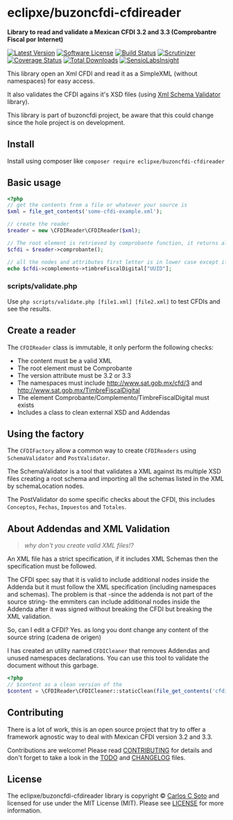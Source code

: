 # eclipxe/buzoncfdi-cfdireader

**Library to read and validate a Mexican CFDI 3.2 and 3.3 (Comprobantre Fiscal por Internet)**

[![Latest Version][badge-release]][release]
[![Software License][badge-license]][license]
[![Build Status][badge-build]][build]
[![Scrutinizer][badge-quality]][quality]
[![Coverage Status][badge-coverage]][coverage]
[![Total Downloads][badge-downloads]][downloads]
[![SensioLabsInsight][badge-sensiolabs]][sensiolabs]

This library open an Xml CFDI and read it as a SimpleXML (without namespaces) for easy access.

It also validates the CFDI agains it's XSD files
(using [Xml Schema Validator](https://github.com/eclipxe13/XmlSchemaValidator) library).

This library is part of buzoncfdi project, be aware that this could change since the hole project is on development.

## Install

Install using composer like `composer require eclipxe/buzoncfdi-cfdireader`

## Basic usage

```php
<?php
// get the contents from a file or whatever your source is
$xml = file_get_contents('some-cfdi-example.xml');

// create the reader
$reader = new \CFDIReader\CFDIReader($xml);

// The root element is retrieved by comprobante function, it returns always a new instance (cloned) of the root element
$cfdi = $reader->comprobante();

// all the nodes and attributes first letter is in lower case except if the attribute is all upper case
echo $cfdi->complemento->timbreFiscalDigital["UUID"];
```

### scripts/validate.php

Use `php scripts/validate.php [file1.xml] [file2.xml]` to test CFDIs and see the results.

## Create a reader

The `CFDIReader` class is immutable, it only perform the following checks:

* The content must be a valid XML
* The root element must be Comprobante
* The version attribute must be 3.2 or 3.3
* The namespaces must include http://www.sat.gob.mx/cfd/3 and http://www.sat.gob.mx/TimbreFiscalDigital
* The element Comprobante/Complemento/TimbreFiscalDigital must exists
* Includes a class to clean external XSD and Addendas

## Using the factory

The `CFDIFactory` allow a common way to create `CFDIReaders` using `SchemaValidator` and `PostValidator`.

The SchemaValidator is a tool that validates a XML against its multiple XSD files creating a root schema and importing
all the schemas listed in the XML by schemaLocation nodes.

The PostValidator do some specific checks about the CFDI, this includes `Conceptos`, `Fechas`, `Impuestos` and `Totales`.

## About Addendas and XML Validation

> _why don't you create valid XML files!?_

An XML file has a strict specification, if it includes XML Schemas then the specification must be followed.

The CFDI spec say that it is valid to include additional nodes inside the Addenda but it must follow the
XML specification (including namespaces and schemas).
The problem is that -since the addenda is not part of the source string- the emmiters can include additional nodes
inside the Addenda after it was signed without breaking the CFDI but breaking the XML validation.

So, can I edit a CFDI? Yes. as long you dont change any content of the source string (cadena de origen)

I has created an utility named `CFDICleaner` that removes Addendas and unused namespaces declarations.
You can use this tool to validate the document without this garbage.

```php
<?php
// $content as a clean version of the
$content = \CFDIReader\CFDICleaner::staticClean(file_get_contents('cfdi-dirty.xml'));
```

## Contributing

There is a lot of work, this is an open source project that try to offer a framework agnostic way to deal with
Mexican CFDI version 3.2 and 3.3.

Contributions are welcome! Please read [CONTRIBUTING][] for details
and don't forget to take a look in the [TODO][] and [CHANGELOG][] files.

## License

The eclipxe/buzoncfdi-cfdireader library is copyright © [Carlos C Soto](https://eclipxe.com.mx/)
and licensed for use under the MIT License (MIT). Please see [LICENSE][] for more information.

[contributing]: https://github.com/eclipxe13/buzoncfdi-cfdireader/blob/master/CONTRIBUTING.md
[changelog]: https://github.com/eclipxe13/buzoncfdi-cfdireader/blob/master/CHANGELOG.md
[todo]: https://github.com/eclipxe13/buzoncfdi-cfdireader/blob/master/TODO.md

[release]: https://github.com/eclipxe13/buzoncfdi-cfdireader/releases
[license]: https://github.com/eclipxe13/buzoncfdi-cfdireader/blob/master/LICENSE
[build]: https://scrutinizer-ci.com/g/eclipxe13/buzoncfdi-cfdireader/build-status/master
[quality]: https://scrutinizer-ci.com/g/eclipxe13/buzoncfdi-cfdireader/
[coverage]: https://scrutinizer-ci.com/g/eclipxe13/buzoncfdi-cfdireader/code-structure/master/code-coverage
[downloads]: https://packagist.org/packages/eclipxe/buzoncfdi-cfdireader
[sensiolabs]: https://insight.sensiolabs.com/projects/ffa9eb49-58e3-4532-acdd-f8089d46ad73

[badge-release]: https://img.shields.io/github/tag/eclipxe13/buzoncfdi-cfdireader.svg?label=version&style=flat-square
[badge-license]: https://img.shields.io/badge/license-MIT-brightgreen.svg?style=flat-square
[badge-build]: https://img.shields.io/scrutinizer/build/g/eclipxe13/buzoncfdi-cfdireader/master.svg?style=flat-square
[badge-quality]: https://img.shields.io/scrutinizer/g/eclipxe13/buzoncfdi-cfdireader/master.svg?style=flat-square
[badge-coverage]: https://img.shields.io/scrutinizer/coverage/g/eclipxe13/buzoncfdi-cfdireader/master.svg?style=flat-square
[badge-downloads]: https://img.shields.io/packagist/dt/eclipxe/buzoncfdi-cfdireader.svg?style=flat-square
[badge-sensiolabs]: https://insight.sensiolabs.com/projects/ffa9eb49-58e3-4532-acdd-f8089d46ad73/mini.png
